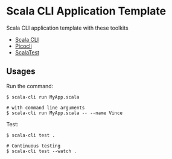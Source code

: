 # Scala CLI Application Template

Scala CLI application template with these toolkits
* [Scala CLI](https://scala-cli.virtuslab.org/)
* [Picocli](https://picocli.info/)
* [ScalaTest](https://www.scalatest.org/)

## Usages

Run the command:
```
$ scala-cli run MyApp.scala

# with command line arguments
$ scala-cli run MyApp.scala -- --name Vince
```

Test:
```
$ scala-cli test .

# Continuous testing
$ scala-cli test --watch .
```
